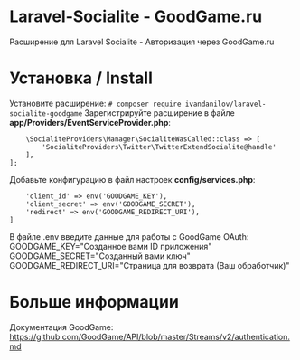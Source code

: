 # Laravel-Socialite - GoodGame.ru
Расширение для Laravel Socialite - Авторизация через GoodGame.ru

# Установка / Install
Установите расширение:
`# composer require ivandanilov/laravel-socialite-goodgame`
Зарегистрируйте расширение в файле **app/Providers/EventServiceProvider.php**:
```protected $listen = [
    \SocialiteProviders\Manager\SocialiteWasCalled::class => [
        'SocialiteProviders\Twitter\TwitterExtendSocialite@handle'
    ],
];
```
Добавьте конфигурацию в файл настроек **config/services.php**:
```'goodgame' => [
    'client_id' => env('GOODGAME_KEY'),
    'client_secret' => env('GOODGAME_SECRET'),
    'redirect' => env('GOODGAME_REDIRECT_URI'),
]
```
В файле .env введите данные для работы с GoodGame OAuth:
GOODGAME_KEY="Созданное вами ID приложения"
GOODGAME_SECRET="Созданный вами ключ"
GOODGAME_REDIRECT_URI="Страница для возврата (Ваш обработчик)"

# Больше информации
Документация GoodGame: https://github.com/GoodGame/API/blob/master/Streams/v2/authentication.md
